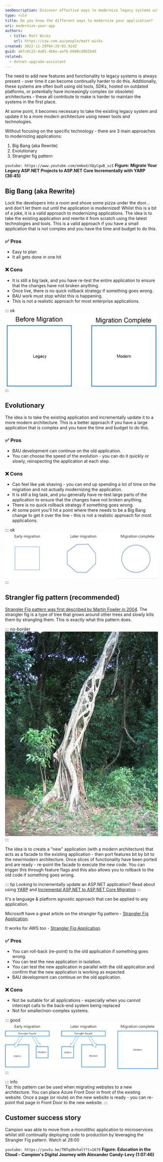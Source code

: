 ```yaml
---
seoDescription: Discover effective ways to modernize legacy systems with minimal risk using Big Bang, Evolutionary, or Strangler Fig patterns.
type: rule
title: Do you know the different ways to modernize your application?
uri: modernize-your-app
authors:
  - title: Matt Wicks
    url: https://ssw.com.au/people/matt-wicks
created: 2022-11-29T04:29:03.914Z
guid: a07c0c23-4a01-4bbe-aaf6-b680cd0b2bdd
related: 
  - dotnet-upgrade-assistant
---
```

The need to add new features and functionality to legacy systems is always present - over time it can become continually harder to do this. Additionally, these systems are often built using old tools, SDKs, hosted on outdated platforms, or potentially have increasingly complex (or obsolete) architectures - these all contribute to make is harder to maintain the systems in the first place.

At some point, it becomes necessary to take the existing legacy system and update it to a more modern architecture using newer tools and technologies.

Without focusing on the specific technology - there are 3 main approaches to modernizing applications:

<!--endintro-->

1. Big Bang (aka Rewrite)
2. Evolutionary
3. Strangler fig pattern

`youtube: https://www.youtube.com/embed/XQyCgwB_szI`
**Figure: Migrate Your Legacy ASP.NET Projects to ASP.NET Core Incrementally with YARP (36:45)**

## Big Bang (aka Rewrite)

Lock the developers into a room and shove some pizza under the door... and don't let them out until the application is modernized! Whilst this is a bit of a joke, it is a valid approach to modernizing applications. The idea is to take the existing application and rewrite it from scratch using the latest technologies and tools. This is a valid approach if you have a small application that is not complex and you have the time and budget to do this.

### ✅ Pros

* Easy to plan
* It all gets done in one hit

### ❌ Cons

* It is still a big task, and you have re-test the entire application to ensure that the changes have not broken anything.
* Once live, there is no quick rollback strategy if something goes wrong.
* BAU work must stop whilst this is happening.
* This is not a realistic approach for most enterprise applications.

::: ok  
![Figure: OK example - big bang migration](big-bang.png)
:::

## Evolutionary

The idea is to take the existing application and incrementally update it to a more modern architecture. This is a better approach if you have a large application that is complex and you have the time and budget to do this.

### ✅ Pros

* BAU development can continue on the old application.
* You can choose the speed of the evolution - you can do it quickly or slowly, reinspecting the application at each step.

### ❌ Cons

* Can feel like yak shaving - you can end up spending a lot of time on the migration and not actually modernizing the application.
* It is still a big task, and you generally have re-test large parts of the application to ensure that the changes have not broken anything.
* There is no quick rollback strategy if something goes wrong.
* At some point you'll hit a point where there needs to be a Big Bang change to get it over the line - this is not a realistic approach for most applications.

::: ok  
![Figure: OK example - evolutionary migration (fitting a square peg in a round hole)](evolutionary.png)
:::

## Strangler fig pattern (recommended)

[Strangler Fig pattern was first described by Martin Fowler in 2004](https://martinfowler.com/bliki/StranglerFigApplication.html). The strangler fig is a type of tree that grows around other trees and slowly kills them by strangling them. This is exactly what this pattern does.

::: no-border
![Figure: an actual strangler fig strangling a tree](strangler-fig.jpg)
:::

The idea is to create a "new" application (with a modern architecture) that acts as a facade to the existing application - then port features bit by bit to the new/modern architecture. Once slices of functionality have been ported and are ready - re-point the facade to execute the new code. You can trigger this through feature flags and this also allows you to rollback to the old code if something goes wrong.

::: tip
Looking to incrementally update an ASP.NET application? Read about using [YARP](https://microsoft.github.io/reverse-proxy/) and [Incremental ASP.NET to ASP.NET Core Migration](https://devblogs.microsoft.com/dotnet/incremental-asp-net-to-asp-net-core-migration/)
:::

It's a language & platform agnostic approach that can be applied to any application.

Microsoft have a great article on the strangler fig pattern - [Strangler Fig Application](https://docs.microsoft.com/en-us/azure/architecture/patterns/strangler-fig).

It works for AWS too - [Strangler Fig Application](https://docs.aws.amazon.com/prescriptive-guidance/latest/modernization-aspnet-web-services/fig-pattern.html).

### ✅ Pros

* You can roll-back (re-point) to the old application if something goes wrong.
* You can test the new application in isolation.
* You can test the new application in parallel with the old application and confirm that the new application is working as expected.
* BAU development can continue on the old application.

### ❌ Cons

* Not be suitable for all applications - especially when you cannot intercept calls to the back-end system being replaced
* Not for smaller/non-complex systems.

::: good  
![Figure: Good example - strangler fig pattern in action during a migration](strangler-fig-pattern.png)
:::

::: info  
Tip: this pattern can be used when migrating websites to a new architecture. You can place Azure Front Door in front of the existing website. Once a page (or route) on the new website is ready - you can re-point that page in Front Door to the new website.
:::

## Customer success story

Campion was able to move from a monolithic application to microservices whilst still continually deploying code to production by leveraging the Strangler Fig pattern. Watch at 28:00

`youtube: https://youtu.be/TNTqd0vhalY?t=1679`
**Figure: Education in the Cloud – Campion's Digital Journey with Alexander Candy-Levy (1:07:46)**